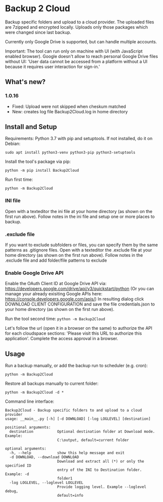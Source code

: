 # Backup 2 Cloud
Backup specific folders and upload to a cloud provider. The uploaded files are 7zipped and encrypted locally. Uploads only those packages which were changed since last backup.

Currently only Google Drive is supported, but can handle multiple accounts.

Important: The tool can run only on machine with UI (with JavaScript enabled browser). Google doesn't allow to reach personal Google Drive files without UI: 'User data cannot be accessed from a platform without a UI because it requires user interaction for sign-in.'

## What's new?
### 1.0.16
- Fixed: Upload were not skipped when cheskum matched
- New: creates log file Backup2Cloud.log in home directory

## Install and Setup
Requirements: Python 3.7 with pip and setuptools. If not installed, do it on Debian:

`sudo apt install python3-venv python3-pip python3-setuptools`

Install the tool's package via pip:

`python -m pip install Backup2Cloud`

Run first time:

`python -m Backup2Cloud`

### INI file
Open with a texteditor the ini file at your home directory (as shown on the first run above). 
Follow notes in the ini file and setup one or more places to backup.

### .exclude file
If you want to exclude subfolders or files, you can specify them by the same patterns as .gitignore files. Open with a texteditor the .exclude file at your home directory (as shown on the first run above). 
Follow notes in the .exclude file and add folder/file patterns to exclude

### Enable Google Drive API
Enable the OAuth Client ID at Google Drive API via:
https://developers.google.com/drive/api/v3/quickstart/python
(Or you can manage your already exisiting Google APIs here: https://console.developers.google.com/apis/)
In resulting dialog click DOWNLOAD CLIENT CONFIGURATION and save the file credentials.json to your home directory (as shown on the first run above). 

Run the tool second time:
`python -m Backup2Cloud`

Let's follow the url (open it in a browser on the same) to authorize the API for each cloudspace sections: 'Please visit this URL to authorize this application'. Complete the access approval in a browser.

## Usage
Run a backup manually, or add the backup run to scheduler (e.g. cron):

`python -m Backup2Cloud`

Restore all backups manually to current folder:

`python -m Backup2Cloud -d *`

Command line interface:

```
Backup2Cloud - Backup specific folders to and upload to a cloud provider
usage: __main__.py [-h] [-d DOWNLOAD] [-log LOGLEVEL] [destination]

positional arguments:
  destination           Optional destination folder at Download mode. Example:
                        C:\output, default=current folder

optional arguments:
  -h, --help            show this help message and exit
  -d DOWNLOAD, --download DOWNLOAD
                        Download and extract all (*) or only the specified ID
                        entry of the INI to Destination folder. Example: -d
                        folder1
  -log LOGLEVEL, --loglevel LOGLEVEL
                        Provide logging level. Example --loglevel debug,
                        default=info
```